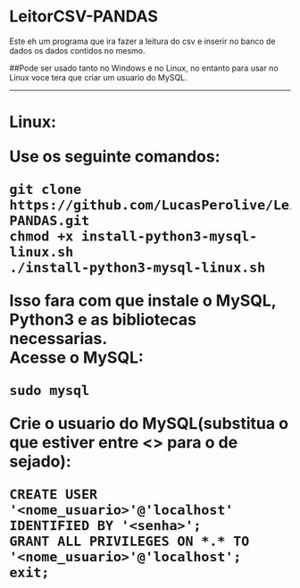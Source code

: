 # LeitorCSV-PANDAS
Este eh um programa que ira fazer a leitura do csv e inserir no banco de dados os dados contidos no mesmo.
<br>

##Pode ser usado tanto no Windows e no Linux, no entanto para usar no Linux voce tera que criar um usuario do MySQL.
<hr>

<h1>Linux:

Use os seguinte comandos:
```
git clone https://github.com/LucasPerolive/LeitorCSV-PANDAS.git
chmod +x install-python3-mysql-linux.sh
./install-python3-mysql-linux.sh
```
Isso fara com que instale o MySQL, Python3 e as bibliotecas necessarias.
<br>
Acesse o MySQL:
```
sudo mysql
```
Crie o usuario do MySQL(substitua o que estiver entre <> para o de sejado):
```
CREATE USER '<nome_usuario>'@'localhost' IDENTIFIED BY '<senha>';
GRANT ALL PRIVILEGES ON *.* TO '<nome_usuario>'@'localhost';
exit;
```
<br>
